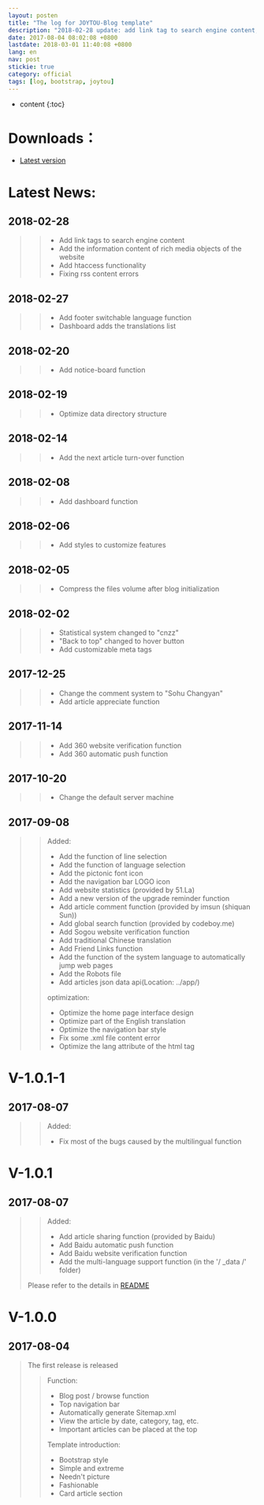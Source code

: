 ```yaml
---
layout: posten
title: "The log for JOYTOU-Blog template"
description: "2018-02-28 update: add link tag to search engine content; add the information content of the rich media object of the website; add htaccess function; fix RSS content error."
date: 2017-08-04 08:02:08 +0800
lastdate: 2018-03-01 11:40:08 +0800
lang: en
nav: post
stickie: true
category: official
tags: [log, bootstrap, joytou]
---
```


* content
{:toc}

# Downloads：
- [Latest version](https://coding.net/u/joytou/p/JOYTOU/git/archive/master.zip)

# Latest News:
## 2018-02-28
>> - Add link tags to search engine content
>> - Add the information content of rich media objects of the website
>> - Add htaccess functionality
>> - Fixing rss content errors

## 2018-02-27
>> - Add footer switchable language function
>> - Dashboard adds the translations list

## 2018-02-20
>> - Add notice-board function

## 2018-02-19
>> - Optimize data directory structure

## 2018-02-14
>> - Add the next article turn-over function

## 2018-02-08
>> - Add dashboard function
 
## 2018-02-06
>> - Add styles to customize features
 
## 2018-02-05
>> - Compress the files volume after blog initialization
 
## 2018-02-02
>> - Statistical system changed to "cnzz"
>> - "Back to top" changed to hover button
>> - Add customizable meta tags
 
## 2017-12-25
>> - Change the comment system to "Sohu Changyan"
>> - Add article appreciate function

## 2017-11-14
>> - Add 360 website verification function
>> - Add 360 automatic push function

## 2017-10-20
>> - Change the default server machine

## 2017-09-08
>> Added:
>> - Add the function of line selection
>> - Add the function of language selection
>> - Add the pictonic font icon
>> - Add the navigation bar LOGO icon
>> - Add website statistics (provided by 51.La)
>> - Add a new version of the upgrade reminder function
>> - Add article comment function (provided by imsun (shiquan Sun))
>> - Add global search function (provided by codeboy.me)
>> - Add Sogou website verification function
>> - Add traditional Chinese translation
>> - Add Friend Links function
>> - Add the function of the system language to automatically jump web pages
>> - Add the Robots file
>> - Add articles json data api(Location: ../app/)
>> 
>> optimization:
>> - Optimize the home page interface design
>> - Optimize part of the English translation
>> - Optimize the navigation bar style
>> - Fix some .xml file content error
>> - Optimize the lang attribute of the html tag

# V-1.0.1-1
## 2017-08-07
>> Added:
>> - Fix most of the bugs caused by the multilingual function

# V-1.0.1
## 2017-08-07
>> Added:
>> - Add article sharing function (provided by Baidu)
>> - Add Baidu automatic push function
>> - Add Baidu website verification function
>> - Add the multi-language support function (in the '/ _data /' folder)
> 
> Please refer to the details in [README](https://github.com/joytou/joytou.github.io/blob/master/README.md)

# V-1.0.0
## 2017-08-04
> The first release is released
>> Function:
>> - Blog post / browse function
>> - Top navigation bar
>> - Automatically generate Sitemap.xml
>> - View the article by date, category, tag, etc.
>> - Important articles can be placed at the top
>>
>> Template introduction:
>> - Bootstrap style
>> - Simple and extreme
>> - Needn't picture
>> - Fashionable
>> - Card article section
